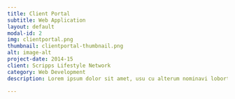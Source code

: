 ```yaml
---
title: Client Portal
subtitle: Web Application
layout: default
modal-id: 2
img: clientportal.png
thumbnail: clientportal-thumbnail.png
alt: image-alt
project-date: 2014-15
client: Scripps Lifestyle Network
category: Web Development
description: Lorem ipsum dolor sit amet, usu cu alterum nominavi lobortis. At duo novum diceret. Tantas apeirian vix et, usu sanctus postulant inciderint ut, populo diceret necessitatibus in vim. Cu eum dicam feugiat noluisse.

---
```


